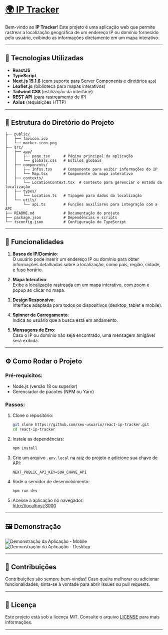 
# [🌍 IP Tracker](https://ip-tracker-guilhermedev.vercel.app/)

Bem-vindo ao **IP Tracker**! Este projeto é uma aplicação web que permite rastrear a localização geográfica de um endereço IP ou domínio fornecido pelo usuário, exibindo as informações diretamente em um mapa interativo.

---

## 🚀 Tecnologias Utilizadas  

- **ReactJS**
- **TypeScript**  
- **Next.js 15.1.6** (com suporte para Server Components e diretórios `app`)  
- **Leaflet.js** (biblioteca para mapas interativos)  
- **Tailwind CSS** (estilização da interface)  
- **REST API** (para rastreamento de IP)  
- **Axios** (requisições HTTP)  

---

## 📂 Estrutura do Diretório do Projeto  

```
├── public/
│   ├── favicon.ico
│   └── marker-icon.png
├── src/
│   ├── app/
│   │   ├── page.tsx      # Página principal da aplicação
│   │   └── globals.css   # Estilos globais
│   ├── components/
│   │   ├── Infos.tsx     # Componente para exibir informações do IP
│   │   └── Map.tsx       # Componente do mapa interativo
│   ├── contexts/
│   │   └── LocationContext.tsx  # Contexto para gerenciar o estado da localização
│   ├── types/
│   │   └── Location.ts   # Tipagem para dados da localização
│   └── utils/
│       └── api.ts        # Funções auxiliares para integração com a API
├── README.md             # Documentação do projeto
├── package.json          # Dependências e scripts
└── tsconfig.json         # Configuração do TypeScript
```

---

## 📖 Funcionalidades  

1. **Busca de IP/Domínio**:  
   O usuário pode inserir um endereço IP ou domínio para obter informações detalhadas sobre a localização, como país, região, cidade, e fuso horário.

2. **Mapa Interativo**:  
   Exibe a localização rastreada em um mapa interativo, com zoom e popup ao clicar no mapa.

3. **Design Responsivo**:  
   Interface adaptada para todos os dispositivos (desktop, tablet e mobile).

4. **Spinner de Carregamento**:  
   Indica ao usuário que a busca está em andamento.

5. **Mensagens de Erro**:  
   Caso o IP ou domínio não seja encontrado, uma mensagem amigável será exibida.

---

## ⚙️ Como Rodar o Projeto  

### Pré-requisitos:  
- Node.js (versão 18 ou superior)  
- Gerenciador de pacotes (NPM ou Yarn)

### Passos:  

1. Clone o repositório:  
   ```bash
   git clone https://github.com/seu-usuario/react-ip-tracker.git
   cd react-ip-tracker
   ```

2. Instale as dependências:  
   ```bash
   npm install
   ```

3. Crie um arquivo `.env.local` na raiz do projeto e adicione sua chave de API:  
   ```plaintext
   NEXT_PUBLIC_API_KEY=SUA_CHAVE_API
   ```

4. Rode o servidor de desenvolvimento:  
   ```bash
   npm run dev
   ```

5. Acesse a aplicação no navegador:  
   [http://localhost:3000](http://localhost:3000)  

---

## 🖼 Demonstração  

![Demonstração da Aplicação - Mobile](https://i.imgur.com/Qgv7z6r.png)
![Demonstração da Aplicação - Desktop](https://i.imgur.com/CdchF4X.png)

---

## 🤝 Contribuições  

Contribuições são sempre bem-vindas! Caso queira melhorar ou adicionar funcionalidades, sinta-se à vontade para abrir issues ou pull requests.

---

## 📄 Licença  

Este projeto está sob a licença MIT. Consulte o arquivo [LICENSE](./LICENSE) para mais informações.

---
